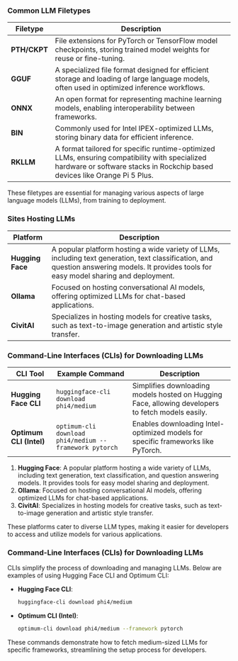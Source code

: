 ### Common LLM Filetypes

| Filetype | Description |
|----------|-------------|
| **PTH/CKPT** | File extensions for PyTorch or TensorFlow model checkpoints, storing trained model weights for reuse or fine-tuning. |
| **GGUF** | A specialized file format designed for efficient storage and loading of large language models, often used in optimized inference workflows. |
| **ONNX** | An open format for representing machine learning models, enabling interoperability between frameworks. |
| **BIN** | Commonly used for Intel IPEX-optimized LLMs, storing binary data for efficient inference. |
| **RKLLM** | A format tailored for specific runtime-optimized LLMs, ensuring compatibility with specialized hardware or software stacks in Rockchip based devices like Orange Pi 5 Plus. |


These filetypes are essential for managing various aspects of large language models (LLMs), from training to deployment.



### Sites Hosting LLMs

| Platform       | Description                                                                                     |
|----------------|-------------------------------------------------------------------------------------------------|
| **Hugging Face** | A popular platform hosting a wide variety of LLMs, including text generation, text classification, and question answering models. It provides tools for easy model sharing and deployment. |
| **Ollama**       | Focused on hosting conversational AI models, offering optimized LLMs for chat-based applications. |
| **CivitAI**      | Specializes in hosting models for creative tasks, such as text-to-image generation and artistic style transfer. |

### Command-Line Interfaces (CLIs) for Downloading LLMs

| CLI Tool             | Example Command                                                                                     | Description                                                                                     |
|-----------------------|-----------------------------------------------------------------------------------------------------|-------------------------------------------------------------------------------------------------|
| **Hugging Face CLI**  | `huggingface-cli download phi4/medium`                                                              | Simplifies downloading models hosted on Hugging Face, allowing developers to fetch models easily. |
| **Optimum CLI (Intel)** | `optimum-cli download phi4/medium --framework pytorch`                                             | Enables downloading Intel-optimized models for specific frameworks like PyTorch.               |

1. **Hugging Face**: A popular platform hosting a wide variety of LLMs, including text generation, text classification, and question answering models. It provides tools for easy model sharing and deployment.
2. **Ollama**: Focused on hosting conversational AI models, offering optimized LLMs for chat-based applications.
3. **CivitAI**: Specializes in hosting models for creative tasks, such as text-to-image generation and artistic style transfer.

These platforms cater to diverse LLM types, making it easier for developers to access and utilize models for various applications.

### Command-Line Interfaces (CLIs) for Downloading LLMs

CLIs simplify the process of downloading and managing LLMs. Below are examples of using Hugging Face CLI and Optimum CLI:

- **Hugging Face CLI**:
    ```bash
    huggingface-cli download phi4/medium
    ```

- **Optimum CLI (Intel)**:
    ```bash
    optimum-cli download phi4/medium --framework pytorch
    ```

These commands demonstrate how to fetch medium-sized LLMs for specific frameworks, streamlining the setup process for developers.


